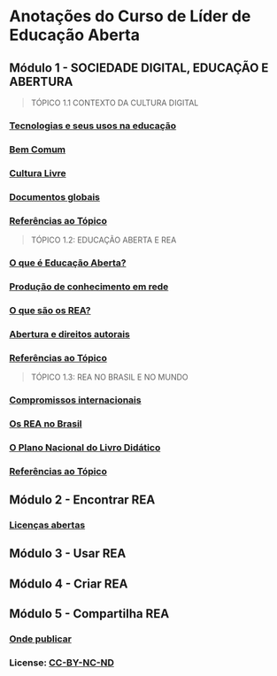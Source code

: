 # Anotações do Curso de Líder de Educação Aberta


## Módulo 1 - SOCIEDADE DIGITAL, EDUCAÇÃO E ABERTURA
> TÓPICO 1.1  CONTEXTO DA CULTURA DIGITAL
### [Tecnologias e seus usos na educação](https://github.com/pamellabiotec/CLEA/blob/master/M1-Tecnologias_e_seus_usos_na_educacao.md)
### [Bem Comum](https://github.com/pamellabiotec/CLEA/blob/master/M1-Bem_comum.md)
### [Cultura Livre](https://github.com/pamellabiotec/CLEA/blob/master/M1-Cultura_livre.md)
### [Documentos globais](https://github.com/pamellabiotec/CLEA/blob/master/M1-Documentos_globais.md)
### [Referências ao Tópico](https://github.com/pamellabiotec/CLEA/blob/master/M1-Referencias_1.1.md)

>TÓPICO 1.2:  EDUCAÇÃO ABERTA E REA
### [O que é Educação Aberta?](https://github.com/pamellabiotec/CLEA/blob/master/M1-O_que_e_Educacao_Aberta.md/)
### [Produção de conhecimento em rede](https://github.com/pamellabiotec/CLEA/blob/master/M1-Producao_de_conhecimento_em_rede.md)
### [O que são os REA?](https://github.com/pamellabiotec/CLEA/blob/master/M1-O_que_sao_os_REA.md)
### [Abertura e direitos autorais](https://github.com/pamellabiotec/CLEA/blob/master/M1-Abertura_e_direitos_autorais.md)
### [Referências ao Tópico](https://github.com/pamellabiotec/CLEA/blob/master/M1-Referencias_1.2.md)

>TÓPICO 1.3: REA NO BRASIL E NO MUNDO
### [Compromissos internacionais](https://github.com/pamellabiotec/CLEA/blob/master/M1-Compromissos_internacionais.md)
### [Os REA no Brasil](https://github.com/pamellabiotec/CLEA/blob/master/M1-Os_REA_no_Brasil.md)
### [O Plano Nacional do Livro Didático](M1-O_Plano_Nacional_do_Livro_Didatico.md)
### [Referências ao Tópico](https://github.com/pamellabiotec/CLEA/blob/master/M1-Referencias_1.3.md)

## Módulo 2 - Encontrar REA
### [Licenças abertas](https://github.com/pamellabiotec/CLEA/blob/master/M2-Licencas_abertas.md)
### []()

## Módulo 3 - Usar REA

## Módulo 4 - Criar REA

## Módulo 5 - Compartilha REA
### [Onde publicar](https://github.com/pamellabiotec/CLEA/blob/master/M5-Onde_publicar.md)

### License: [CC-BY-NC-ND](https://creativecommons.org/licenses/by-nc-nd/4.0/)